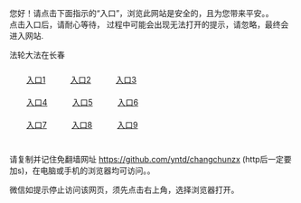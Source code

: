 您好！请点击下面指示的“入口”，浏览此网站是安全的，且为您带来平安。。 <br/>
点击入口后，请耐心等待， 过程中可能会出现无法打开的提示，请忽略，最终会进入网站. </br>

法轮大法在长春<br/>
<div style="padding:10px"><a style="margin:20px" target="_blank" href="https://dojk6tocsg4d9.cloudfront.net/2Qpsp?grmtajf" id="ccLink1" rel="nofollow">入口1</a> <a target="_blank" style="margin:20px" href="https://d2jedoi0dc3ee3.cloudfront.net/2Qpsp?ywqxfmmq" id="ccLink2" rel="nofollow">入口2</a> <a style="margin:20px" target="_blank" href="https://dcyt6aeo8ku3z.cloudfront.net/2Qpsp?xaqfod" id="ccLink3" rel="nofollow">入口3</a></div>

<div style="padding:10px" ><a style="margin:20px" target="_blank" href="https://dojk6tocsg4d9.cloudfront.net/2Qpsp?grmtajf" id="ccLink4" rel="nofollow">入口4</a> <a style="margin:20px" href="https://d2jedoi0dc3ee3.cloudfront.net/2Qpsp?ywqxfmmq" target="_blank" id="ccLink5" rel="nofollow">入口5</a> <a style="margin:20px" href="https://dcyt6aeo8ku3z.cloudfront.net/2Qpsp?xaqfod" target="_blank" id="ccLink6" rel="nofollow">入口6</a></div>

<div style="padding:10px"><a style="margin:20px" target="_blank" href="https://dojk6tocsg4d9.cloudfront.net/2Qpsp?grmtajf" id="ccLink7" rel="nofollow">入口7</a> <a style="margin:20px" href="https://d2jedoi0dc3ee3.cloudfront.net/2Qpsp?ywqxfmmq" target="_blank" id="ccLink8" rel="nofollow">入口8</a> <a style="margin:20px" target="_blank" href="https://dcyt6aeo8ku3z.cloudfront.net/2Qpsp?xaqfod" id="ccLink9" rel="nofollow">入口9</a></div>

<br/>



请复制并记住免翻墙网址 https://github.com/yntd/changchunzx (http后一定要加s)，在电脑或手机的浏览器均可访问。。<br/>

微信如提示停止访问该网页，须先点击右上角，选择浏览器打开。

